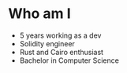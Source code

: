 # Who am I

- 5 years working as a dev
- Solidity engineer
- Rust and Cairo enthusiast
- Bachelor in Computer Science
